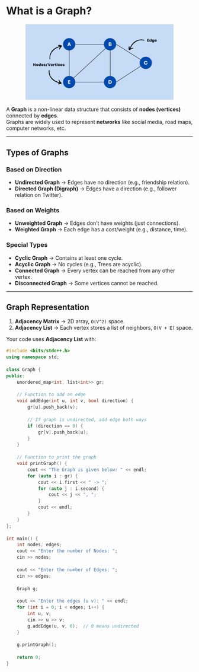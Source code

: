 # What is a Graph?

<p align="center">
  <img src="../../Images-Doc/Graph.png" alt="Graph" width="400px"/>
</p>

A **Graph** is a non-linear data structure that consists of **nodes (vertices)** connected by **edges**.  
Graphs are widely used to represent **networks** like social media, road maps, computer networks, etc.

---

##  Types of Graphs

### Based on Direction
- **Undirected Graph** → Edges have no direction (e.g., friendship relation).  
- **Directed Graph (Digraph)** → Edges have a direction (e.g., follower relation on Twitter).  

### Based on Weights
- **Unweighted Graph** → Edges don’t have weights (just connections).  
- **Weighted Graph** → Each edge has a cost/weight (e.g., distance, time).  

### Special Types
- **Cyclic Graph** → Contains at least one cycle.  
- **Acyclic Graph** → No cycles (e.g., Trees are acyclic).  
- **Connected Graph** → Every vertex can be reached from any other vertex.  
- **Disconnected Graph** → Some vertices cannot be reached.  

---

##  Graph Representation

1. **Adjacency Matrix** → 2D array, `O(V^2)` space.  
2. **Adjacency List** → Each vertex stores a list of neighbors, `O(V + E)` space.  

Your code uses **Adjacency List** with:  
```cpp
#include <bits/stdc++.h>
using namespace std;

class Graph {
public:
    unordered_map<int, list<int>> gr;

    // Function to add an edge
    void addEdge(int u, int v, bool direction) {
        gr[u].push_back(v);

        // If graph is undirected, add edge both ways
        if (direction == 0) {
            gr[v].push_back(u);
        }
    }

    // Function to print the graph
    void printGraph() {
        cout << "The Graph is given below: " << endl;
        for (auto i : gr) {
            cout << i.first << " -> ";
            for (auto j : i.second) {
                cout << j << ", ";
            }
            cout << endl;
        }
    }
};

int main() {
    int nodes, edges;
    cout << "Enter the number of Nodes: ";
    cin >> nodes;

    cout << "Enter the number of Edges: ";
    cin >> edges;

    Graph g;

    cout << "Enter the edges (u v): " << endl;
    for (int i = 0; i < edges; i++) {
        int u, v;
        cin >> u >> v;
        g.addEdge(u, v, 0);  // 0 means undirected
    }

    g.printGraph();

    return 0;
}

